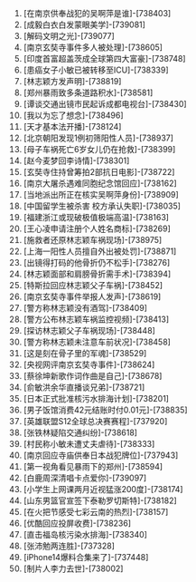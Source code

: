 
1. [在南京供奉战犯的吴啊萍是谁]-[738403]
1. [成毅白衣白发蒙眼美学]-[739081]
1. [解码文明之光]-[739077]
1. [南京玄奘寺事件多人被处理]-[738605]
1. [印度首富超盖茨成全球第四大富豪]-[738748]
1. [患癌女子小敏已被转移至ICU]-[738339]
1. [林志颖方发声明]-[738819]
1. [郑州暴雨致多条道路积水]-[738581]
1. [谭谈交通出镜市民起诉成都电视台]-[738430]
1. [我以为忘了想念]-[738496]
1. [天才基本法开播]-[738124]
1. [北京朝阳发现1例初筛阳性人员]-[738937]
1. [母子车祸死亡6岁女儿仍在抢救]-[738399]
1. [赵今麦梦回李诗情]-[738301]
1. [玄奘寺住持曾筹拍2部抗日电影]-[738722]
1. [南京大屠杀遇难同胞纪念馆回应]-[738162]
1. [当地派出所正在核实吴啊萍身份]-[738909]
1. [中国留学生被杀害 校方承认失职]-[738035]
1. [福建浙江或现破极值极端高温]-[738163]
1. [王心凌申请注册个人姓名商标]-[738269]
1. [施救者还原林志颖车祸现场]-[738975]
1. [上海一阳性人员擅自外出被处罚]-[738871]
1. [出镜得打码的他骨折仍不松手]-[738276]
1. [林志颖面部和肩膀骨折需手术]-[738394]
1. [特斯拉回应林志颖父子车祸]-[738452]
1. [南京玄奘寺事件举报人发声]-[738619]
1. [警方称林志颖没有酒驾]-[738409]
1. [警方公布林志颖车祸监控视频]-[738413]
1. [探访林志颖父子车祸现场]-[738448]
1. [警方称林志颖未注意车前状况]-[738458]
1. [这是刻在骨子里的军魂]-[738529]
1. [央视网评南京玄奘寺事件]-[738624]
1. [蔡徐坤新歌作词作曲是自己]-[738678]
1. [俞敏洪余华直播谈兄弟]-[738721]
1. [日本正式批准核污水排海计划]-[738201]
1. [男子饭馆消费42元结账时付0.01元]-[738835]
1. [英雄联盟S12全球总决赛赛程]-[737920]
1. [张铁林疑陷交通纠纷]-[738618]
1. [村民称小敏未遭丈夫虐待]-[738333]
1. [南京回应寺庙供奉日本战犯牌位]-[737943]
1. [第一视角看见暴雨下的郑州]-[738594]
1. [白鹿周深清唱卡点爱你]-[739097]
1. [小学生上网课两月近视猛涨200度]-[738174]
1. [山东男篮官宣签下泰勒罗切斯特]-[738182]
1. [在火把节感受七彩云南的热烈]-[738157]
1. [优酷回应投屏收费]-[738236]
1. [直击福岛核污染水排海]-[738340]
1. [张沛勉两连胜]-[737328]
1. [iPhone14爆料合集来了]-[737448]
1. [制片人李力去世]-[738002]